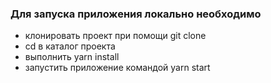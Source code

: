 ### Для запуска приложения локально необходимо
- клонировать проект при помощи git clone
- cd в каталог проекта
- выполнить yarn install
- запустить приложение командой yarn start
